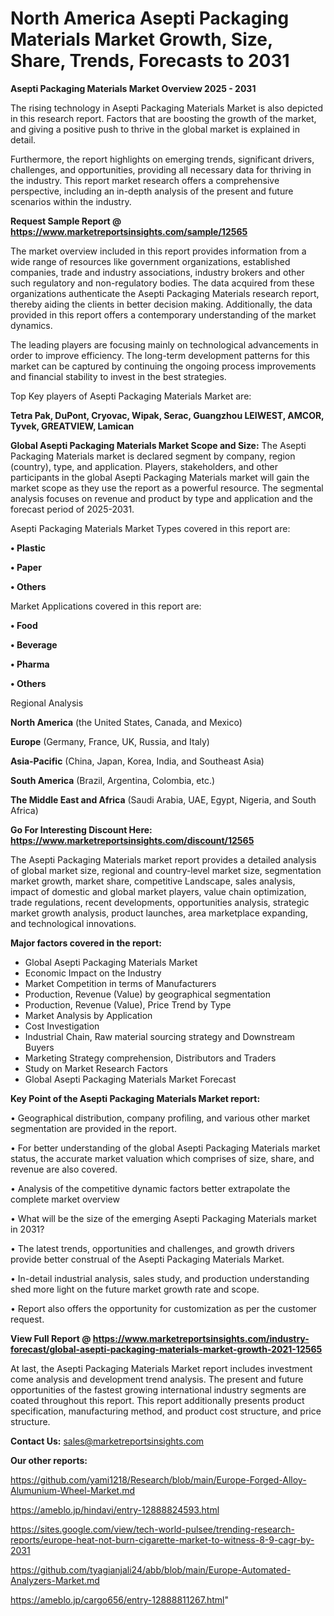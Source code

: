 # North America Asepti Packaging Materials Market Growth, Size, Share, Trends, Forecasts to 2031

<Strong> Asepti Packaging Materials Market Overview 2025 - 2031</strong>

The rising technology in Asepti Packaging Materials Market is also depicted in this research report. Factors that are boosting the growth of the market, and giving a positive push to thrive in the global market is explained in detail.

Furthermore, the report highlights on emerging trends, significant drivers, challenges, and opportunities, providing all necessary data for thriving in the industry. This report market research offers a comprehensive perspective, including an in-depth analysis of the present and future scenarios within the industry.

<strong>Request Sample Report @ <a href=https://www.marketreportsinsights.com/sample/12565>https://www.marketreportsinsights.com/sample/12565</a></strong>

The market overview included in this report provides information from a wide range of resources like government organizations, established companies, trade and industry associations, industry brokers and other such regulatory and non-regulatory bodies. The data acquired from these organizations authenticate the Asepti Packaging Materials research report, thereby aiding the clients in better decision making. Additionally, the data provided in this report offers a contemporary understanding of the market dynamics.

The leading players are focusing mainly on technological advancements in order to improve efficiency. The long-term development patterns for this market can be captured by continuing the ongoing process improvements and financial stability to invest in the best strategies.

Top Key players of Asepti Packaging Materials Market are:

<strong>Tetra Pak, DuPont, Cryovac, Wipak, Serac, Guangzhou LEIWEST, AMCOR, Tyvek, GREATVIEW, Lamican</strong>

<strong><b>Global Asepti Packaging Materials Market Scope and Size:</b></strong>
The Asepti Packaging Materials market is declared segment by company, region (country), type, and application. Players, stakeholders, and other participants in the global Asepti Packaging Materials market will gain the market scope as they use the report as a powerful resource. The segmental analysis focuses on revenue and product by type and application and the forecast period of 2025-2031.

Asepti Packaging Materials Market Types covered in this report are:

<strong>• Plastic

• Paper

• Others</strong>

Market Applications covered in this report are:

<strong>• Food

• Beverage

• Pharma

• Others</strong> 

Regional Analysis

<strong>North America</strong> (the United States, Canada, and Mexico)

<strong>Europe</strong> (Germany, France, UK, Russia, and Italy)

<strong>Asia-Pacific</strong> (China, Japan, Korea, India, and Southeast Asia)

<strong>South America</strong> (Brazil, Argentina, Colombia, etc.)

<strong>The Middle East and Africa</strong> (Saudi Arabia, UAE, Egypt, Nigeria, and South Africa)

<strong>Go For Interesting Discount Here: <a href=https://www.marketreportsinsights.com/discount/12565>https://www.marketreportsinsights.com/discount/12565</a></strong>

The Asepti Packaging Materials market report provides a detailed analysis of global market size, regional and country-level market size, segmentation market growth, market share, competitive Landscape, sales analysis, impact of domestic and global market players, value chain optimization, trade regulations, recent developments, opportunities analysis, strategic market growth analysis, product launches, area marketplace expanding, and technological innovations.

<strong><b>Major factors covered in the report:</b></strong>
<ul>
  <li>Global Asepti Packaging Materials Market </li>
  <li>Economic Impact on the Industry</li>
  <li>Market Competition in terms of Manufacturers</li>
  <li>Production, Revenue (Value) by geographical segmentation</li>
  <li>Production, Revenue (Value), Price Trend by Type</li>
  <li>Market Analysis by Application</li>
  <li>Cost Investigation</li>
  <li>Industrial Chain, Raw material sourcing strategy and Downstream Buyers</li>
  <li>Marketing Strategy comprehension, Distributors and Traders</li>
  <li>Study on Market Research Factors</li>
  <li>Global Asepti Packaging Materials Market Forecast</li>
</ul>

<strong><b>Key Point of the Asepti Packaging Materials Market report:</b></strong>

• Geographical distribution, company profiling, and various other market segmentation are provided in the report.

• For better understanding of the global Asepti Packaging Materials market status, the accurate market valuation which comprises of size, share, and revenue are also covered.

• Analysis of the competitive dynamic factors better extrapolate the complete market overview

• What will be the size of the emerging Asepti Packaging Materials market in 2031?

• The latest trends, opportunities and challenges, and growth drivers provide better construal of the Asepti Packaging Materials Market.

• In-detail industrial analysis, sales study, and production understanding shed more light on the future market growth rate and scope.

• Report also offers the opportunity for customization as per the customer request.

<strong><b>View Full Report @ <a href=https://www.marketreportsinsights.com/industry-forecast/global-asepti-packaging-materials-market-growth-2021-12565>https://www.marketreportsinsights.com/industry-forecast/global-asepti-packaging-materials-market-growth-2021-12565</a></b></strong>


At last, the Asepti Packaging Materials Market report includes investment come analysis and development trend analysis. The present and future opportunities of the fastest growing international industry segments are coated throughout this report. This report additionally presents product specification, manufacturing method, and product cost structure, and price structure.

<strong>Contact Us:</strong>
sales@marketreportsinsights.com

<strong>Our other reports:</strong>

<a href=https://github.com/yami1218/Research/blob/main/Europe-Forged-Alloy-Alumunium-Wheel-Market.md>https://github.com/yami1218/Research/blob/main/Europe-Forged-Alloy-Alumunium-Wheel-Market.md</a>

<a href=https://ameblo.jp/hindavi/entry-12888824593.html>https://ameblo.jp/hindavi/entry-12888824593.html</a>

<a href=https://sites.google.com/view/tech-world-pulsee/trending-research-reports/europe-heat-not-burn-cigarette-market-to-witness-8-9-cagr-by-2031>https://sites.google.com/view/tech-world-pulsee/trending-research-reports/europe-heat-not-burn-cigarette-market-to-witness-8-9-cagr-by-2031</a>

<a href=https://github.com/tyagianjali24/abb/blob/main/Europe-Automated-Analyzers-Market.md>https://github.com/tyagianjali24/abb/blob/main/Europe-Automated-Analyzers-Market.md</a>

<a href=https://ameblo.jp/cargo656/entry-12888811267.html>https://ameblo.jp/cargo656/entry-12888811267.html</a>"
